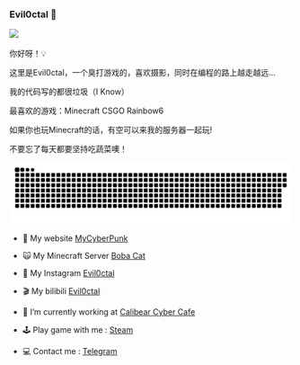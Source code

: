 ### Evil0ctal 🚀 

![](https://views.whatilearened.today/views/github/evil0ctal/views.svg)

你好呀！💡

这里是Evil0ctal，一个臭打游戏的，喜欢摄影，同时在编程的路上越走越远...

我的代码写的都很垃圾（I Know）

最喜欢的游戏：Minecraft CSGO Rainbow6

如果你也玩Minecraft的话，有空可以来我的服务器一起玩!

不要忘了每天都要坚持吃蔬菜噢！

![](https://github.com/Evil0ctal/Evil0ctal/blob/main/images/github-contribution-grid-snake.svg)

- 💖 My website [MyCyberPunk](https://mycyberpunk.com/)

- 🙀 My Minecraft Server [Boba Cat](https://boba.cat/)

- 📸 My Instagram [Evil0ctal](https://www.instagram.com/evil0ctal/)

- 🎬 My bilibili [Evil0ctal](https://space.bilibili.com/12505756)

- 🔬 I’m currently working at [Calibear Cyber Cafe](https://calibearcybercafe.com/)

- 🕹 Play game with me :  [Steam](https://steamcommunity.com/id/Evil0ctal)

- 💻 Contact me : [Telegram](https://t.me/Evil_Geek)

